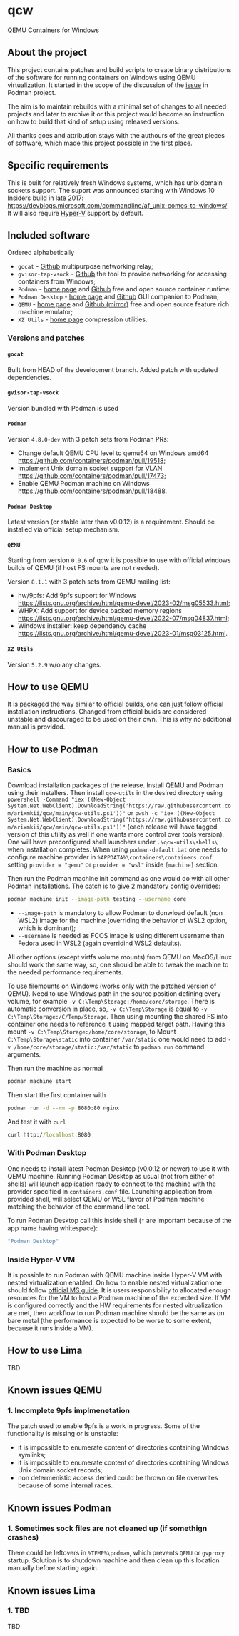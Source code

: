# qcw

QEMU Containers for Windows

## About the project

This project contains patches and build scripts to create binary distributions of the software for running containers
on Windows using QEMU virtualization. It started in the scope of the discussion of the
[issue](https://github.com/containers/podman/issues/13006) in Podman project.

The aim is to maintain rebuilds with a minimal set of changes to all needed projects and later to archive it or this
project would become an instruction on how to build that kind of setup using released versions.

All thanks goes and attribution stays with the authours of the great pieces of software, which made this project
possible in the first place.

## Specific requirements

This is built for relatively fresh Windows systems, which has unix domain sockets support. The suport was announced
starting with Windows 10 Insiders build in late 2017: https://devblogs.microsoft.com/commandline/af_unix-comes-to-windows/
It will also require [Hyper-V](https://docs.microsoft.com/en-us/virtualization/hyper-v-on-windows/about/) support by
default.

## Included software

Ordered alphabetically

* `gocat` - [Github](https://github.com/sumup-oss/gocat) multipurpose networking relay;
* `gvisor-tap-vsock` - [Github](https://github.com/containers/gvisor-tap-vsock) the tool to provide networking for
accessing containers from Windows;
* `Podman` - [home page](https://podman.io/) and [Github](https://github.com/containers/podman) free and open source
container runtime;
* `Podman Desktop` - [home page](https://podman-desktop.io/) and [Github](https://github.com/containers/podman-desktop)
GUI companion to Podman;
* `QEMU` - [home page](https://www.qemu.org/) and [Github (mirror)](https://github.com/qemu/qemu) free and open source
feature rich machine emulator;
* `XZ Utils` - [home page](https://tukaani.org/xz/) compression utilities.

### Versions and patches

#### `gocat`

Built from HEAD of the development branch. Added patch with updated dependencies.

#### `gvisor-tap-vsock`

Version bundled with Podman is used

#### `Podman`

Version `4.8.0-dev` with 3 patch sets from Podman PRs:
* Change default QEMU CPU level to qemu64 on Windows amd64 https://github.com/containers/podman/pull/19518;
* Implement Unix domain socket support for VLAN https://github.com/containers/podman/pull/17473;
* Enable QEMU Podman machine on Windows https://github.com/containers/podman/pull/18488.

#### `Podman Desktop`

Latest version (or stable later than v0.0.12) is a requirement. Should be installed via official setup mechanism.

#### `QEMU`

Starting from version `0.0.6` of qcw it is possible to use with official windows builds of QEMU (if host FS mounts
are not needed).

Version `8.1.1` with 3 patch sets from QEMU mailing list:
* hw/9pfs: Add 9pfs support for Windows https://lists.gnu.org/archive/html/qemu-devel/2023-02/msg05533.html;
* WHPX: Add support for device backed memory regions https://lists.gnu.org/archive/html/qemu-devel/2022-07/msg04837.html;
* Windows installer: keep dependency cache https://lists.gnu.org/archive/html/qemu-devel/2023-01/msg03125.html.

#### `XZ Utils`

Version `5.2.9` w/o any changes.

## How to use QEMU

It is packaged the way similar to official builds, one can just follow official installation instructions. Changed from official
buids are considered unstable and discouraged to be used on their own. This is why no additional manual is provided.

## How to use Podman

### Basics

Download installation packages of the release. Install QEMU and Podman using their installers. Then install
`qcw-utils` in the desired directory using
`powershell -Command "iex ((New-Object System.Net.WebClient).DownloadString('https://raw.githubusercontent.com/arixmkii/qcw/main/qcw-utils.ps1'))"` or
`pwsh -c "iex ((New-Object System.Net.WebClient).DownloadString('https://raw.githubusercontent.com/arixmkii/qcw/main/qcw-utils.ps1'))"`
(each release will have tagged version of this utility as well if
one wants more control over tools version). One will have preconfigured shell launchers under `.\qcw-utils\shells\`
when installation completes. When using `podman-default.bat` one needs to configure machine provider in
`%APPDATA%\containers\containers.conf` setting `provider = "qemu"` or `provider = "wsl"` inside `[machine]` section.

Then run the Podman machine init command as one would do with all other Podman installations. The catch is to give
2 mandatory config overrides:
```bat
podman machine init --image-path testing --username core
```

* `--image-path` is mandatory to allow Podman to donwload default (non WSL2) image for the machine (overriding the
behavior of WSL2 option, which is dominant);
* `--username` is needed as FCOS image is using different username than Fedora used in WSL2 (again overridind WSL2
defaults).

All other options (except virtfs volume mounts) from QEMU on MacOS/Linux should work the same way, so, one should be able to
tweak the machine to the needed performance requirements.

To use filemounts on Windows (works only with the patched version of QEMU). Need to use Windows path in the source position
defining every volume, for example `-v C:\Temp\Storage:/home/core/storage`. There is automatic conversion in place, so,
`-v C:\Temp\Storage` is equal to `-v C:\Temp\Storage:/C/Temp/Storage`. Then using mounting the shared FS into container
one needs to reference it using mapped target path. Having this mount `-v C:\Temp\Storage:/home/core/storage`, to Mount
`C:\Temp\Storage\static` into container `/var/static` one would need to add `-v /home/core/storage/static:/var/static` to
`podman run` command arguments.

Then run the machine as normal
```bat
podman machine start
```

Then start the first container with

```bat
podman run -d --rm -p 8080:80 nginx
```

And test it with `curl`

```bat
curl http://localhost:8080
```

### With Podman Desktop

One needs to install latest Podman Desktop (v0.0.12 or newer) to use it with QEMU machine. Running Podman Desktop as
usual (not from either of shells) will launch application ready to connect to the machine with the provider specified in
`containers.conf` file. Launching application from provided shell, will select QEMU or WSL flavor of Podman machine
matching the behavior of the command line tool.

To run Podman Desktop call this inside shell (`"` are important because of the app name having whitespace):
```bat
"Podman Desktop"
```

### Inside Hyper-V VM

It is possible to run Podman with QEMU machine inside Hyper-V VM with nested virtualization enabled. On how to enable
nested virtualization one should follow [official MS guide](https://learn.microsoft.com/en-us/virtualization/hyper-v-on-windows/user-guide/enable-nested-virtualization). It is users responsibility to allocated enough resources for the VM to host a Podman machine of the expected
size. If VM is configured correctly and the HW requirements for nested vitrualization are met, then workflow to run
Podman machine should be the same as on bare metal (the performance is expected to be worse to some extent, because
it runs inside a VM).

## How to use Lima

TBD

## Known issues QEMU

### 1. Incomplete 9pfs implmenetation

The patch used to enable 9pfs is a work in progress. Some of the functionality is missing or is unstable:
* it is impossible to enumerate content of directories containing Windows symlinks;
* it is impossible to enumerate content of directories containing Windows Unix domain socket records;
* non determenistic access denied could be thrown on file overwrites because of some internal races.

## Known issues Podman

### 1. Sometimes sock files are not cleaned up (if somethign crashes)

There could be leftovers in `%TEMP%\podman`, which prevents `QEMU` or `gvproxy` startup. Solution is to shutdown machine
and then clean up this location manually before starting again.

## Known issues Lima

### 1. TBD

TBD
